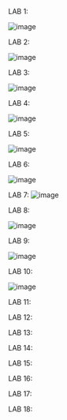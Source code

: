 LAB 1:

![image](https://github.com/user-attachments/assets/1b75d341-8978-4df8-b97d-986b73c6acd8)

LAB 2:

![image](https://github.com/user-attachments/assets/f79109ed-e93e-4134-b5b6-64375b4faea1)

LAB 3:

![image](https://github.com/user-attachments/assets/ee4917be-fd27-4915-b66a-29406a791515)

LAB 4:

![image](https://github.com/user-attachments/assets/2445f64a-6b26-4be9-8bd6-0c48e6665a82)


LAB 5:

![image](https://github.com/user-attachments/assets/00d8f07c-5927-43f9-83d2-b9d4dfa2e75d)

LAB 6:

![image](https://github.com/user-attachments/assets/8b561e64-e0c2-4d3e-9262-b3f1862b592d)

LAB 7:
![image](https://github.com/user-attachments/assets/08699c05-0749-44b4-8dfd-0e5ac931a1a5)


LAB 8:

![image](https://github.com/user-attachments/assets/12bd108b-3faa-4602-a64b-227601299296)


LAB 9:

![image](https://github.com/user-attachments/assets/f5cb665a-fb00-4f13-a2a3-d4438ba1183b)


LAB 10:

![image](https://github.com/user-attachments/assets/5069018c-2ff0-4cde-bdd4-9bcff7ed3c47)

LAB 11:


LAB 12:


LAB 13:


LAB 14:


LAB 15:


LAB 16:


LAB 17:


LAB 18:
